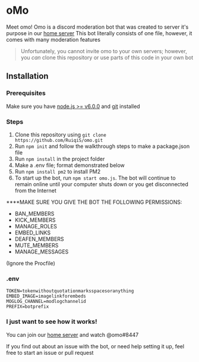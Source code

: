 # oMo
Meet omo! Omo is a discord moderation bot that was created to server it's purpose in our [home server](https://discord.gg/wjbHAYG)
This bot literally consists of one file, however, it comes with many moderation features
> Unfortunately, you cannot invite omo to your own servers; however, you *can* clone this repository or use parts of this code in your own bot

## Installation
### Prerequisites
Make sure you have [node.js >= v6.0.0](http://nodejs.org) and [git](https://git-scm.com/) installed

### Steps
1. Clone this repository using `git clone https://github.com/RuiqiS/omo.git`
3. Run `npm init` and follow the walkthrough steps to make a package.json file
3. Run `npm install` in the project folder
4. Make a .env file; format demonstrated below
5. Run `npm install pm2` to install PM2
6. To start up the bot, run `npm start omo.js`. The bot will continue to remain online until your computer shuts down or you get disconnected from the Internet

****MAKE SURE YOU GIVE THE BOT THE FOLLOWING PERMISSIONS:
* BAN_MEMBERS
* KICK_MEMBERS
* MANAGE_ROLES
* EMBED_LINKS
* DEAFEN_MEMBERS
* MUTE_MEMBERS
* MANAGE_MESSAGES

(Ignore the Procfile)

### .env
```
TOKEN=tokenwithoutquotationmarksspacesoranything
EMBED_IMAGE=imagelinkforembeds
MOGLOG_CHANNEL=modlogchannelid
PREFIX=botprefix
```

### I just want to see how it works!
You can join our [home server](https://discord.gg/wjbHAYG) and watch @omo#8447

If you find out about an issue with the bot, or need help setting it up, feel free to start an issue or pull request